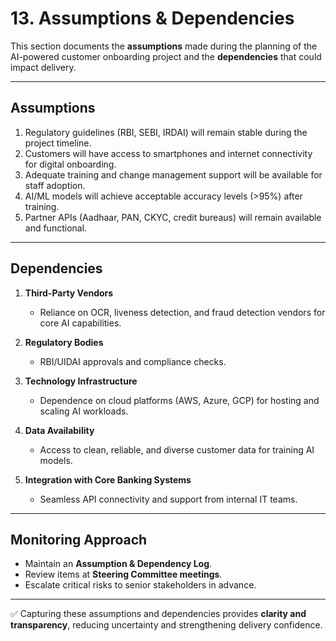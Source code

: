 # 13. Assumptions & Dependencies

This section documents the **assumptions** made during the planning of the AI-powered customer onboarding project and the **dependencies** that could impact delivery.

---

## Assumptions
1. Regulatory guidelines (RBI, SEBI, IRDAI) will remain stable during the project timeline.  
2. Customers will have access to smartphones and internet connectivity for digital onboarding.  
3. Adequate training and change management support will be available for staff adoption.  
4. AI/ML models will achieve acceptable accuracy levels (>95%) after training.  
5. Partner APIs (Aadhaar, PAN, CKYC, credit bureaus) will remain available and functional.  

---

## Dependencies
1. **Third-Party Vendors**  
   - Reliance on OCR, liveness detection, and fraud detection vendors for core AI capabilities.  

2. **Regulatory Bodies**  
   - RBI/UIDAI approvals and compliance checks.  

3. **Technology Infrastructure**  
   - Dependence on cloud platforms (AWS, Azure, GCP) for hosting and scaling AI workloads.  

4. **Data Availability**  
   - Access to clean, reliable, and diverse customer data for training AI models.  

5. **Integration with Core Banking Systems**  
   - Seamless API connectivity and support from internal IT teams.  

---

## Monitoring Approach
- Maintain an **Assumption & Dependency Log**.  
- Review items at **Steering Committee meetings**.  
- Escalate critical risks to senior stakeholders in advance.  

---

✅ Capturing these assumptions and dependencies provides **clarity and transparency**, reducing uncertainty and strengthening delivery confidence.
